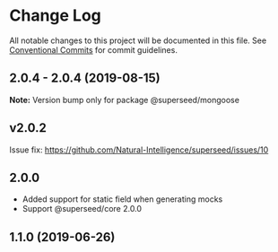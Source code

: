# Change Log

All notable changes to this project will be documented in this file.
See [Conventional Commits](https://conventionalcommits.org) for commit guidelines.

## 2.0.4 - 2.0.4 (2019-08-15)

**Note:** Version bump only for package @superseed/mongoose

## v2.0.2

Issue fix: https://github.com/Natural-Intelligence/superseed/issues/10

## 2.0.0
- Added support for static field when generating mocks
- Support @superseed/core 2.0.0

## 1.1.0 (2019-06-26)
